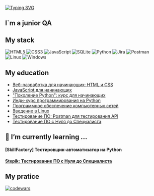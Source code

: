 [![Typing SVG](https://readme-typing-svg.herokuapp.com?font=Press+Start+2P&size=26&pause=1000&color=38C2FF&background=000000&center=true&vCenter=true&width=900&height=100&lines=Hi%2C+i%60m+Serj)](https://git.io/typing-svg)

## I`m a junior QA
<!--
**SammanSmith/SammanSmith** is a ✨ _special_ ✨ repository because its `README.md` (this file) appears on your GitHub profile.

Here are some ideas to get you started:

- 🔭 I’m currently working on ...
- 🌱 I’m currently learning ...
- 👯 I’m looking to collaborate on ...
- 🤔 I’m looking for help with ...
- 💬 Ask me about ...
- 📫 How to reach me: ...
- 😄 Pronouns: ...
- ⚡ Fun fact: ...
-->

## My stack
![HTML5](https://img.shields.io/badge/html5-%23E34F26.svg?style=for-the-badge&logo=html5&logoColor=white)
![CSS3](https://img.shields.io/badge/css3-%231572B6.svg?style=for-the-badge&logo=css3&logoColor=white)
![JavaScript](https://img.shields.io/badge/javascript-%23323330.svg?style=for-the-badge&logo=javascript&logoColor=%23F7DF1E)
![SQLite](https://img.shields.io/badge/sqlite-%2307405e.svg?style=for-the-badge&logo=sqlite&logoColor=white)
![Python](https://img.shields.io/badge/python-3670A0?style=for-the-badge&logo=python&logoColor=ffdd54)
![Jira](https://img.shields.io/badge/jira-%230A0FFF.svg?style=for-the-badge&logo=jira&logoColor=white)
![Postman](https://img.shields.io/badge/Postman-FF6C37?style=for-the-badge&logo=postman&logoColor=white)
![Linux](https://img.shields.io/badge/Linux-FCC624?style=for-the-badge&logo=linux&logoColor=black)
![Windows](https://img.shields.io/badge/Windows-0078D6?style=for-the-badge&logo=windows&logoColor=white)

## My education
* [Веб-разработка для начинающих: HTML и CSS](https://stepik.org/course/38218/syllabus)
* [JavaScript для начинающих](https://stepik.org/course/2223/syllabus)
* ["Поколение Python": курс для начинающих](https://stepik.org/course/58852/syllabus)
* [Инди-курс программирования на Python](https://stepik.org/course/63085/syllabus)
* [Программное обеспечение компьютерных сетей](https://stepik.org/course/16244/syllabus)
* [Введение в Linux](https://stepik.org/course/73/syllabus)
* [Тестирование ПО: Postman для тестирования API](https://stepik.org/course/120679/syllabus)
* [Тестирование ПО с Нуля до Специалиста](https://stepik.org/course/116411/syllabus)

## 🌱 I’m currently learning ...
#### [SkillFactory] Тестировщик-автоматизатор на Python 
#### [Stepik: Тестирование ПО с Нуля до Специалиста](https://stepik.org/course/116411/syllabus)

## My pratice
[![codewars](https://www.codewars.com/users/Serj_Smith/badges/large)](https://www.codewars.com/users/Serj_Smith)

